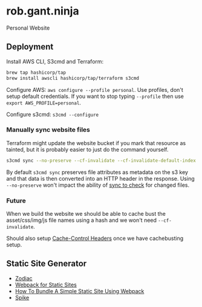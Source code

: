 # rob.gant.ninja

Personal Website

## Deployment

Install AWS CLI, S3cmd and Terraform:

```bash
brew tap hashicorp/tap
brew install awscli hashicorp/tap/terraform s3cmd
```

Configure AWS: `aws configure --profile personal`. Use profiles, don't setup default
credentials. If you want to stop typing `--profile` then use `export AWS_PROFILE=personal`.

Configure s3cmd: `s3cmd --configure`

### Manually sync website files

Terraform might update the website bucket if you mark that resource as tainted,
but it is probably easier to just do the command yourself.

```bash
s3cmd sync --no-preserve --cf-invalidate --cf-invalidate-default-index --delete-removed ./dist/ s3://rob-gant-ninja/
```

By default `s3cmd sync` preserves file attributes as metadata on the s3 key and that
data is then converted into an HTTP header in the response. Using `--no-preserve`
won't impact the ability of [sync to check](https://github.com/s3tools/s3cmd/blob/ae6a635312abba7e5353f257e60e845034ad9ecf/S3/Config.py#L163)
for changed files.

### Future

When we build the website we should be able to cache bust the asset/css/img/js file
names using a hash and we won't need `--cf-invalidate`.

Should also setup [Cache-Control Headers](https://docs.aws.amazon.com/AmazonCloudFront/latest/DeveloperGuide/Expiration.html)
once we have cachebusting setup.

## Static Site Generator

* [Zodiac](https://github.com/nuex/zodiac)
* [Webpack for Static Sites](https://medium.com/riow/webpack-for-static-sites-9cbfd8363abb)
* [How To Bundle A Simple Static Site Using Webpack](https://www.sitepoint.com/bundle-static-site-webpack/)
* [Spike](https://www.spike.cf/)
